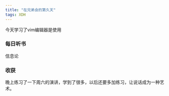 ```yaml
---
title: "在兄弟会的第久天"
tags: XDH  
---
```




今天学习了vim编辑器是使用


### 每日听书 

信息论

### 收获
晚上练习了一下周六的演讲，学到了很多，以后还要多加练习，让说话成为一种艺术。